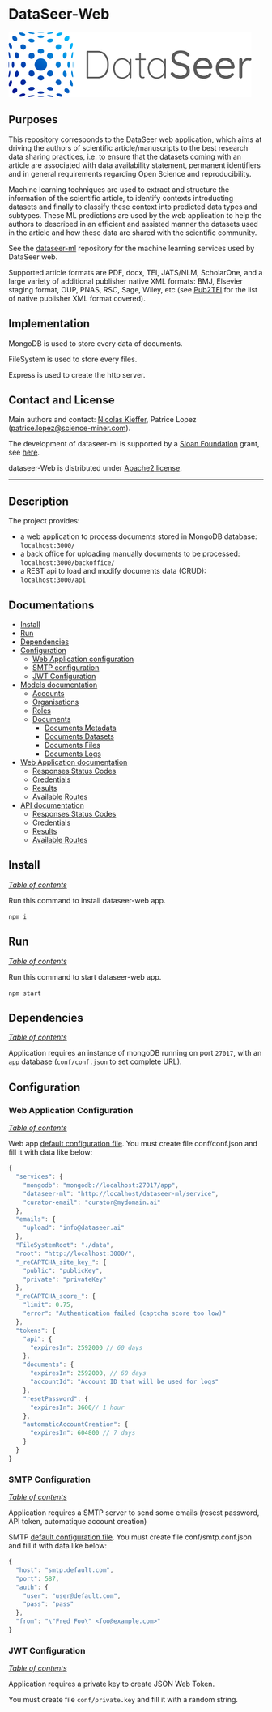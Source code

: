 # DataSeer-Web

![Logo DataSeer](public/img/DataSeer-logo-75.png "Logo")

## Purposes

This repository corresponds to the DataSeer web application, which aims at driving the authors of scientific article/manuscripts to the best research data sharing practices, i.e. to ensure that the datasets coming with an article are associated with data availability statement, permanent identifiers and in general requirements regarding Open Science and reproducibility. 

Machine learning techniques are used to extract and structure the information of the scientific article, to identify contexts introducting datasets and finally to classify these context into predicted data types and subtypes. These ML predictions are used by the web application to help the authors to described in an efficient and assisted manner the datasets used in the article and how these data are shared with the scientific community. 

See the [dataseer-ml](https://github.com/dataseer/dataseer-ml) repository for the machine learning services used by DataSeer web.

Supported article formats are PDF, docx, TEI, JATS/NLM, ScholarOne, and a large variety of additional publisher native XML formats: BMJ, Elsevier staging format, OUP, PNAS, RSC, Sage, Wiley, etc (see [Pub2TEI](https://github.com/kermitt2/Pub2TEI) for the list of native publisher XML format covered).

## Implementation

MongoDB is used to store every data of documents.

FileSystem is used to store every files.

Express is used to create the http server.

## Contact and License

Main authors and contact: [Nicolas Kieffer](https://github.com/NicolasKieffer), Patrice Lopez (<patrice.lopez@science-miner.com>).

The development of dataseer-ml is supported by a [Sloan Foundation](https://sloan.org/) grant, see [here](https://coko.foundation/coko-receives-sloan-foundation-grant-to-build-dataseer-a-missing-piece-in-the-data-sharing-puzzle/).

dataseer-Web is distributed under [Apache2 license](https://www.apache.org/licenses/LICENSE-2.0).

---

## Description

The project provides: 

  - a web application to process documents stored in MongoDB database: `localhost:3000/`
  - a back office for uploading manually documents to be processed: `localhost:3000/backoffice/`
  - a REST api to load and modify documents data (CRUD): `localhost:3000/api`

## Documentations

  - [Install](#install)
  - [Run](#run)
  - [Dependencies](#dependencies)
  - [Configuration](#configuration)
    - [Web Application configuration](#web-application-configuration)
    - [SMTP configuration](#smtp-configuration)
    - [JWT Configuration](#jwt-configuration)
  - [Models documentation](doc/MODELS.md#models-documentation)
    - [Accounts](doc/MODELS.md#accounts)
    - [Organisations](doc/MODELS.md#organisations)
    - [Roles](doc/MODELS.md#roles)
    - [Documents](doc/MODELS.md#documents)
      - [Documents Metadata](doc/MODELS.md#documents-metadata)
      - [Documents Datasets](doc/MODELS.md#documents-datasets)
      - [Documents Files](doc/MODELS.md#documents-files)
      - [Documents Logs](doc/MODELS.md#documents-logs)
  - [Web Application documentation](doc/WEBAPP.md#web-application-documentation)
    - [Responses Status Codes](doc/WEBAPP.md#response-status-codes)
    - [Credentials](doc/WEBAPP.md#credentials)
    - [Results](doc/WEBAPP.md#results)
    - [Available Routes](doc/WEBAPP.md#available-routes)
  - [API documentation](doc/API.md#api-documentation)
    - [Responses Status Codes](doc/API.md#response-status-codes)
    - [Credentials](doc/API.md#credentials)
    - [Results](doc/API.md#results)
    - [Available Routes](doc/API.md#available-routes)

## Install

*[Table of contents](#documentations)*

Run this command to install dataseer-web app.

``npm i``

## Run

*[Table of contents](#documentations)*

Run this command to start dataseer-web app.

``npm start``

## Dependencies

*[Table of contents](#documentations)*

Application requires an instance of mongoDB running on port `27017`, with an `app` database (`conf/conf.json` to set complete URL).

## Configuration

### Web Application Configuration

*[Table of contents](#documentations)*

Web app [default configuration file](/conf/conf.default.json). You must create file conf/conf.json and fill it with data like below:

```js
{
  "services": {
    "mongodb": "mongodb://localhost:27017/app",
    "dataseer-ml": "http://localhost/dataseer-ml/service",
    "curator-email": "curator@mydomain.ai"
  },
  "emails": {
    "upload": "info@dataseer.ai"
  },
  "FileSystemRoot": "./data",
  "root": "http://localhost:3000/",
  "_reCAPTCHA_site_key_": {
    "public": "publicKey",
    "private": "privateKey"
  },
  "_reCAPTCHA_score_": {
    "limit": 0.75,
    "error": "Authentication failed (captcha score too low)"
  },
  "tokens": {
    "api": {
      "expiresIn": 2592000 // 60 days
    },
    "documents": {
      "expiresIn": 2592000, // 60 days
      "accountId": "Account ID that will be used for logs"
    },
    "resetPassword": {
      "expiresIn": 3600// 1 hour
    },
    "automaticAccountCreation": {
      "expiresIn": 604800 // 7 days
    }
  }
}
```

### SMTP Configuration

*[Table of contents](#documentations)*

Application requires a SMTP server to send some emails (resest password, API token, automatique account creation)

SMTP [default configuration file](/conf/smtp.conf.default.json). You must create file conf/smtp.conf.json and fill it with data like below:

```js
{
  "host": "smtp.default.com",
  "port": 587,
  "auth": {
    "user": "user@default.com",
    "pass": "pass"
  },
  "from": "\"Fred Foo\" <foo@example.com>"
}
```

### JWT Configuration

*[Table of contents](#documentations)*

Application requires a private key to create JSON Web Token.

You must create file `conf/private.key` and fill it with a random string.
